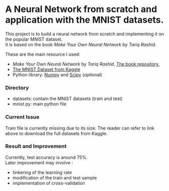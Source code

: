 # A Neural Network from scratch and application with the MNIST datasets.
This project is to build a neural network from scratch and implementing it on the popular MNIST dataset. <br>
It is based on the book _Make Your Own Neural Network_ by _Tariq Rashid_.
<br>

These are the main resource I used:
- _Make Your Own Neural Network_ by _Tariq Rashid_. [The book repository.](https://github.com/makeyourownneuralnetwork/makeyourownneuralnetwork)
- [The MNIST Dataset from Kaggle](https://www.kaggle.com/oddrationale/mnist-in-csv)
- Python library: [Numpy](https://pypi.org/project/numpy/) and [Scipy](https://pypi.org/project/scipy/) (optional)

### Directory
- datasets: contain the MNIST datasets (train and test)
- mnist.py: main python file

### Current Issue
Train file is currently missing due to its size. The reader can refer to link above to download the full datasets from Kaggle.

### Result and Improvement
Currently, test accuracy is around 75%. <br>Later improvement may involve :
- tinkering of the learning rate
- modification of the train and test sample
- implementation of cross-validation

